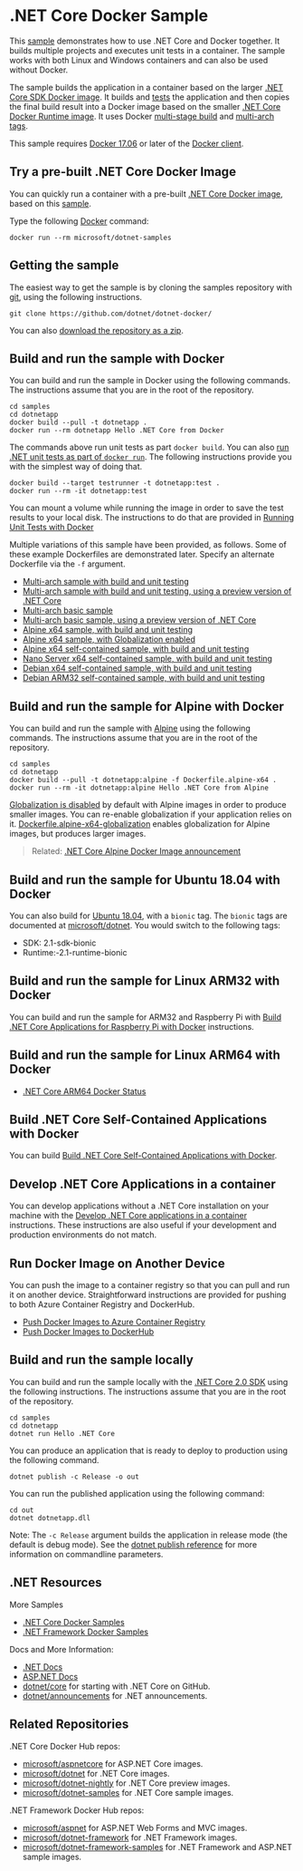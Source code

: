 # .NET Core Docker Sample

This [sample](Dockerfile) demonstrates how to use .NET Core and Docker together. It builds multiple projects and executes unit tests in a container. The sample works with both Linux and Windows containers and can also be used without Docker.

The sample builds the application in a container based on the larger [.NET Core SDK Docker image](https://hub.docker.com/r/microsoft/dotnet/). It builds and [tests](dotnet-docker-unit-testing.md) the application and then copies the final build result into a Docker image based on the smaller [.NET Core Docker Runtime image](https://hub.docker.com/r/microsoft/dotnet/). It uses Docker [multi-stage build](https://github.com/dotnet/announcements/issues/18) and [multi-arch tags](https://github.com/dotnet/announcements/issues/14).

This sample requires [Docker 17.06](https://docs.docker.com/release-notes/docker-ce) or later of the [Docker client](https://www.docker.com/products/docker).

## Try a pre-built .NET Core Docker Image

You can quickly run a container with a pre-built [.NET Core Docker image](https://hub.docker.com/r/microsoft/dotnet-samples/), based on this [sample](Dockerfile).

Type the following [Docker](https://www.docker.com/products/docker) command:

```console
docker run --rm microsoft/dotnet-samples
```

## Getting the sample

The easiest way to get the sample is by cloning the samples repository with [git](https://git-scm.com/downloads), using the following instructions.

```console
git clone https://github.com/dotnet/dotnet-docker/
```

You can also [download the repository as a zip](https://github.com/dotnet/dotnet-docker/archive/master.zip).

## Build and run the sample with Docker

You can build and run the sample in Docker using the following commands. The instructions assume that you are in the root of the repository.

```console
cd samples
cd dotnetapp
docker build --pull -t dotnetapp .
docker run --rm dotnetapp Hello .NET Core from Docker
```

The commands above run unit tests as part `docker build`. You can also [run .NET unit tests as part of `docker run`](dotnet-docker-unit-testing.md). The following instructions provide you with the simplest way of doing that.

```console
docker build --target testrunner -t dotnetapp:test .
docker run --rm -it dotnetapp:test
```

You can mount a volume while running the image in order to save the test results to your local disk. The instructions to do that are provided in [Running Unit Tests with Docker](dotnet-docker-unit-testing.md)

Multiple variations of this sample have been provided, as follows. Some of these example Dockerfiles are demonstrated later. Specify an alternate Dockerfile via the `-f` argument.

* [Multi-arch sample with build and unit testing](Dockerfile)
* [Multi-arch sample with build and unit testing, using a preview version of .NET Core](Dockerfile.preview)
* [Multi-arch basic sample](Dockerfile.basic)
* [Multi-arch basic sample, using a preview version of .NET Core](Dockerfile.basic-preview)
* [Alpine x64 sample, with build and unit testing](Dockerfile.alpine-x64)
* [Alpine x64 sample, with Globalization enabled](Dockerfile.alpine-x64-globalization)
* [Alpine x64 self-contained sample, with build and unit testing](Dockerfile.alpine-x64-selfcontained)
* [Nano Server x64 self-contained sample, with build and unit testing](Dockerfile.nanoserver-x64-selfcontained)
* [Debian x64 self-contained sample, with build and unit testing](Dockerfile.debian-x64-selfcontained)
* [Debian ARM32 self-contained sample, with build and unit testing](Dockerfile.debian-arm32-selfcontained)

## Build and run the sample for Alpine with Docker

You can build and run the sample with [Alpine](https://hub.docker.com/_/alpine/) using the following commands. The instructions assume that you are in the root of the repository.

```console
cd samples
cd dotnetapp
docker build --pull -t dotnetapp:alpine -f Dockerfile.alpine-x64 .
docker run --rm -it dotnetapp:alpine Hello .NET Core from Alpine
```

[Globalization is disabled](https://github.com/dotnet/announcements/issues/20) by default with Alpine images in order to produce smaller images. You can re-enable globalization if your application relies on it. [Dockerfile.alpine-x64-globalization](Dockerfile.alpine-x64-globalization) enables globalization for Alpine images, but produces larger images.

> Related: [.NET Core Alpine Docker Image announcement](https://github.com/dotnet/dotnet-docker-nightly/issues/500)

## Build and run the sample for Ubuntu 18.04 with Docker

You can also build for [Ubuntu 18.04](https://hub.docker.com/_/ubuntu/), with a `bionic` tag. The `bionic` tags are documented at [microsoft/dotnet](https://hub.docker.com/r/microsoft/dotnet/). You would switch to the following tags:

* SDK: 2.1-sdk-bionic
* Runtime:-2.1-runtime-bionic

## Build and run the sample for Linux ARM32 with Docker

You can build and run the sample for ARM32 and Raspberry Pi with [Build .NET Core Applications for Raspberry Pi with Docker](dotnet-docker-arm32.md) instructions.

## Build and run the sample for Linux ARM64 with Docker

* [.NET Core ARM64 Docker Status](dotnet-docker-arm64.md)

## Build .NET Core Self-Contained Applications with Docker

You can build [Build .NET Core Self-Contained Applications with Docker](dotnet-docker-selfcontained.md).

## Develop .NET Core Applications in a container

You can develop applications without a .NET Core installation on your machine with the [Develop .NET Core applications in a container](dotnet-docker-dev-in-container.md) instructions. These instructions are also useful if your development and production environments do not match.

## Run Docker Image on Another Device

You can push the image to a container registry so that you can pull and run it on another device. Straightforward instructions are provided for pushing to both Azure Container Registry and DockerHub.

* [Push Docker Images to Azure Container Registry](push-image-to-acr.md)
* [Push Docker Images to DockerHub](push-image-to-dockerhub.md)

## Build and run the sample locally

You can build and run the sample locally with the [.NET Core 2.0 SDK](https://www.microsoft.com/net/download/core) using the following instructions. The instructions assume that you are in the root of the repository.

```console
cd samples
cd dotnetapp
dotnet run Hello .NET Core
```

You can produce an application that is ready to deploy to production using the following command.

```console
dotnet publish -c Release -o out
```

You can run the published application using the following command:

```console
cd out
dotnet dotnetapp.dll
```

Note: The `-c Release` argument builds the application in release mode (the default is debug mode). See the [dotnet publish reference](https://docs.microsoft.com/dotnet/core/tools/dotnet-publish) for more information on commandline parameters.

## .NET Resources

More Samples

* [.NET Core Docker Samples](../README.md)
* [.NET Framework Docker Samples](https://github.com/microsoft/dotnet-framework-docker/blob/master/samples/README.md)

Docs and More Information:

* [.NET Docs](https://docs.microsoft.com/dotnet/)
* [ASP.NET Docs](https://docs.microsoft.com/aspnet/)
* [dotnet/core](https://github.com/dotnet/core) for starting with .NET Core on GitHub.
* [dotnet/announcements](https://github.com/dotnet/announcements/issues) for .NET announcements.

## Related Repositories

.NET Core Docker Hub repos:

* [microsoft/aspnetcore](https://hub.docker.com/r/microsoft/aspnetcore/) for ASP.NET Core images.
* [microsoft/dotnet](https://hub.docker.com/r/microsoft/dotnet/) for .NET Core images.
* [microsoft/dotnet-nightly](https://hub.docker.com/r/microsoft/dotnet-nightly/) for .NET Core preview images.
* [microsoft/dotnet-samples](https://hub.docker.com/r/microsoft/dotnet-samples/) for .NET Core sample images.

.NET Framework Docker Hub repos:

* [microsoft/aspnet](https://hub.docker.com/r/microsoft/aspnet/) for ASP.NET Web Forms and MVC images.
* [microsoft/dotnet-framework](https://hub.docker.com/r/microsoft/dotnet-framework/) for .NET Framework images.
* [microsoft/dotnet-framework-samples](https://hub.docker.com/r/microsoft/dotnet-framework-samples/) for .NET Framework and ASP.NET sample images.
